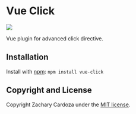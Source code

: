 # Vue Click
![](https://github.com/bayssmekanique/vue-click/workflows/Publish%20NPM/badge.svg?branch=production)

Vue plugin for advanced click directive.

## Installation
Install with [npm](https://www.npmjs.com/): `npm install vue-click`

## Copyright and License
Copyright Zachary Cardoza under the [MIT license](LICENSE.md).
